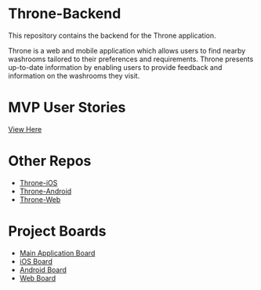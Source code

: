 # Throne-Backend
This repository contains the backend for the Throne application.

Throne is a web and mobile application which allows users to find nearby washrooms tailored to their preferences and requirements. Throne presents up-to-date information by enabling users to provide feedback and information on the washrooms they visit.

# MVP User Stories
[View Here](https://github.com/DiljotSG/Throne-Backend/labels/High%20Priority)

# Other Repos
* [Throne-iOS](https://github.com/NickJosephson/Throne-iOS)
* [Throne-Android](https://github.com/NickJosephson/Throne-Android)
* [Throne-Web](https://github.com/DiljotSG/Throne-Web)

# Project Boards
* [Main Application Board](https://github.com/DiljotSG/Throne-Backend/projects/1)
* [iOS Board](https://github.com/NickJosephson/Throne-iOS/projects/1)
* [Android Board](https://github.com/NickJosephson/Throne-Android/projects/1)
* [Web Board](https://github.com/DiljotSG/Throne-Web/projects/1)
